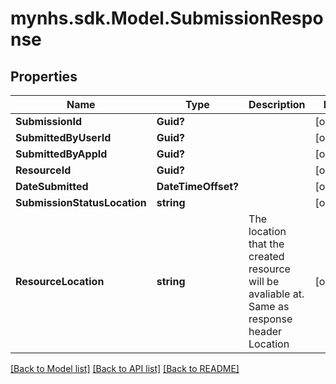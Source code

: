 # mynhs.sdk.Model.SubmissionResponse
## Properties

Name | Type | Description | Notes
------------ | ------------- | ------------- | -------------
**SubmissionId** | **Guid?** |  | [optional] 
**SubmittedByUserId** | **Guid?** |  | [optional] 
**SubmittedByAppId** | **Guid?** |  | [optional] 
**ResourceId** | **Guid?** |  | [optional] 
**DateSubmitted** | **DateTimeOffset?** |  | [optional] 
**SubmissionStatusLocation** | **string** |  | [optional] 
**ResourceLocation** | **string** | The location that the created resource will be avaliable at. Same as response header Location | [optional] 

[[Back to Model list]](../README.md#documentation-for-models) [[Back to API list]](../README.md#documentation-for-api-endpoints) [[Back to README]](../README.md)

